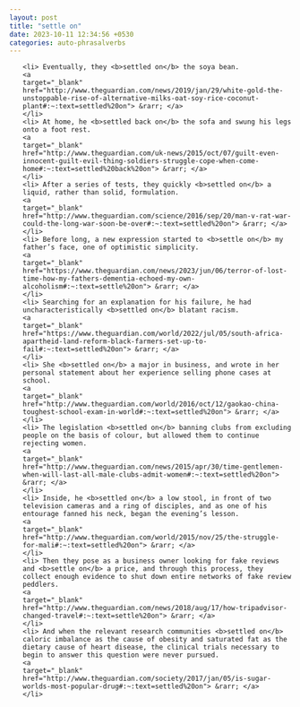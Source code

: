 ```yaml
---
layout: post
title: "settle on"
date: 2023-10-11 12:34:56 +0530
categories: auto-phrasalverbs
---
```

<ol>

    <li> Eventually, they <b>settled on</b> the soya bean.
    <a 
    target="_blank" 
    href="http://www.theguardian.com/news/2019/jan/29/white-gold-the-unstoppable-rise-of-alternative-milks-oat-soy-rice-coconut-plant#:~:text=settled%20on"> &rarr; </a>
    </li>
    <li> At home, he <b>settled back on</b> the sofa and swung his legs onto a foot rest.
    <a 
    target="_blank" 
    href="http://www.theguardian.com/uk-news/2015/oct/07/guilt-even-innocent-guilt-evil-thing-soldiers-struggle-cope-when-come-home#:~:text=settled%20back%20on"> &rarr; </a>
    </li>
    <li> After a series of tests, they quickly <b>settled on</b> a liquid, rather than solid, formulation.
    <a 
    target="_blank" 
    href="http://www.theguardian.com/science/2016/sep/20/man-v-rat-war-could-the-long-war-soon-be-over#:~:text=settled%20on"> &rarr; </a>
    </li>
    <li> Before long, a new expression started to <b>settle on</b> my father’s face, one of optimistic simplicity.
    <a 
    target="_blank" 
    href="https://www.theguardian.com/news/2023/jun/06/terror-of-lost-time-how-my-fathers-dementia-echoed-my-own-alcoholism#:~:text=settle%20on"> &rarr; </a>
    </li>
    <li> Searching for an explanation for his failure, he had uncharacteristically <b>settled on</b> blatant racism.
    <a 
    target="_blank" 
    href="https://www.theguardian.com/world/2022/jul/05/south-africa-apartheid-land-reform-black-farmers-set-up-to-fail#:~:text=settled%20on"> &rarr; </a>
    </li>
    <li> She <b>settled on</b> a major in business, and wrote in her personal statement about her experience selling phone cases at school.
    <a 
    target="_blank" 
    href="http://www.theguardian.com/world/2016/oct/12/gaokao-china-toughest-school-exam-in-world#:~:text=settled%20on"> &rarr; </a>
    </li>
    <li> The legislation <b>settled on</b> banning clubs from excluding people on the basis of colour, but allowed them to continue rejecting women.
    <a 
    target="_blank" 
    href="http://www.theguardian.com/news/2015/apr/30/time-gentlemen-when-will-last-all-male-clubs-admit-women#:~:text=settled%20on"> &rarr; </a>
    </li>
    <li> Inside, he <b>settled on</b> a low stool, in front of two television cameras and a ring of disciples, and as one of his entourage fanned his neck, began the evening’s lesson.
    <a 
    target="_blank" 
    href="http://www.theguardian.com/world/2015/nov/25/the-struggle-for-mali#:~:text=settled%20on"> &rarr; </a>
    </li>
    <li> Then they pose as a business owner looking for fake reviews and <b>settle on</b> a price, and through this process, they collect enough evidence to shut down entire networks of fake review peddlers.
    <a 
    target="_blank" 
    href="http://www.theguardian.com/news/2018/aug/17/how-tripadvisor-changed-travel#:~:text=settle%20on"> &rarr; </a>
    </li>
    <li> And when the relevant research communities <b>settled on</b> caloric imbalance as the cause of obesity and saturated fat as the dietary cause of heart disease, the clinical trials necessary to begin to answer this question were never pursued.
    <a 
    target="_blank" 
    href="http://www.theguardian.com/society/2017/jan/05/is-sugar-worlds-most-popular-drug#:~:text=settled%20on"> &rarr; </a>
    </li>